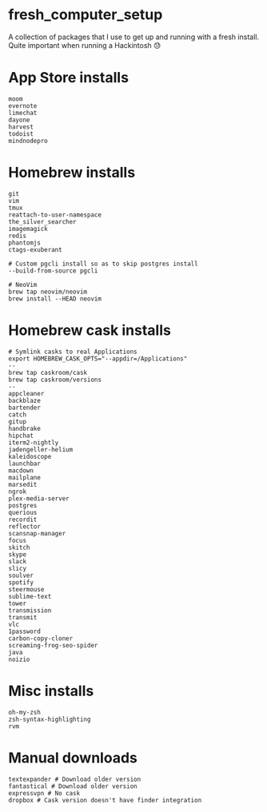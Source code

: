 # fresh_computer_setup
A collection of packages that I use to get up and running with a fresh install. Quite important when running a Hackintosh :sweat:

# App Store installs

```
moom
evernote
limechat
dayone
harvest
todoist
mindnodepro
```

# Homebrew installs

```
git 
vim 
tmux 
reattach-to-user-namespace 
the_silver_searcher 
imagemagick 
redis
phantomjs
ctags-exuberant

# Custom pgcli install so as to skip postgres install
--build-from-source pgcli

# NeoVim
brew tap neovim/neovim
brew install --HEAD neovim
```

# Homebrew cask installs

```
# Symlink casks to real Applications
export HOMEBREW_CASK_OPTS="--appdir=/Applications"
--
brew tap caskroom/cask
brew tap caskroom/versions
--
appcleaner
backblaze
bartender
catch
gitup
handbrake
hipchat
iterm2-nightly
jadengeller-helium
kaleidoscope
launchbar
macdown
mailplane
marsedit
ngrok
plex-media-server
postgres
querious
recordit
reflector
scansnap-manager
focus
skitch
skype
slack
slicy
soulver
spotify
steermouse
sublime-text
tower
transmission
transmit
vlc
1password
carbon-copy-cloner
screaming-frog-seo-spider
java
noizio
```

# Misc installs

```
oh-my-zsh
zsh-syntax-highlighting
rvm
```

# Manual downloads

```
textexpander # Download older version
fantastical # Download older version
expressvpn # No cask
dropbox # Cask version doesn't have finder integration
```
